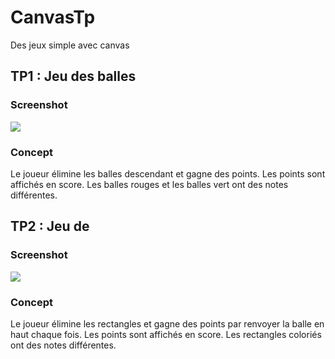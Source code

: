 # CanvasTp 
Des jeux simple avec canvas

## TP1 : Jeu des balles 
### Screenshot
![](https://www.zupimages.net/up/19/20/4s5f.png)

### Concept 
Le joueur élimine les balles descendant et gagne des points.
Les points sont affichés en score.
Les balles rouges et les balles vert ont des notes différentes.


## TP2 : Jeu de
### Screenshot
![](https://www.zupimages.net/up/19/20/7hex.png)

### Concept 
Le joueur élimine les rectangles et gagne des points par renvoyer la balle en haut chaque fois.
Les points sont affichés en score.
Les rectangles coloriés ont des notes différentes.

